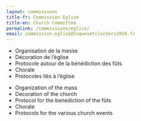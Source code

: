 ```yaml
---
layout: commissions 
title-fr: Commission Eglise
title-en: Church Committee
permalink: /commissions/eglise/
email: commission.eglise@toquesetclochers2016.fr
---
```


<div class="txt-fr">
<ul>
<li>Organisation de la messe</li>
<li>Décoration de l’église</li>
<li>Protocole autour de la bénédiction des fûts</li>
<li>Chorale</li>
<li>Protocoles liés à l’église</li>
</ul>
</div>

<div class="txt-en">
<ul>
<li>Organization of the mass</li>
<li>Decoration of the church</li>
<li>Protocol for the benediction of the fûts</li>
<li>Chorale</li>
<li>Protocols for the various church events</li>
</ul>
</div>
